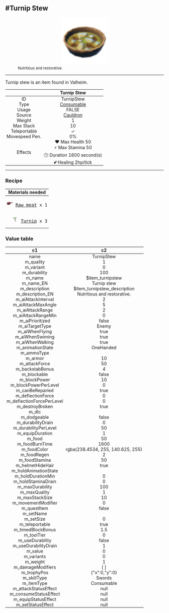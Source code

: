 <meta property="og:title" content="Turnip Stew - MoreValheim" /><meta property="og:type" content="website" /><meta property="og:image" content="/assets/turnip_stew.png" /><meta property="og:description" content="Turnip Stew is an item found in Valheim." /><meta name="theme-color" content="#546D78"><meta name="twitter:card" content="summary_large_image">
#Turnip Stew
-------------
<style>img {width:20px;}.tb {width:150px;display: block;margin-left: auto;margin-right: auto;}</style>

<style>.md-typeset table:not([class]) th:not([align]) {min-width:unset!important;}</style>
<style>td{padding:0em 0.3em!important;text-align:center!important;border-left:.05rem solid var(--md-default-fg-color--lightest)}</style>

<style>th{padding:0.1em 0.3em!important;text-align:center!important;font-weight:bold}</style>

<style>pre{text-align:right!important}</style>
<style>table tr td:first-child {border-left: 0;};</style>

<figure><img src="/assets/turnip_stew.png" class="tb" /><figcaption><small>Nutritious and restorative.</small></figcaption></figure>

-------------

Turnip stew is an item found in Valheim.

|        | Turnip Stew              |
| ----------- | ------------------------------------ |
| ID |TurnipStew
| Type | [Consumable](../../types/consumable)
| Usage | FALSE<br>
| Source | [Cauldron](../../item/cauldron)
| Weight | 1 |
| Max Stack | 10 |
| Teleportable | ✓
| Movespeed Pen. | 0%
| Effects | ❤️ Max Health 50<br>⚡ Max Stamina 50<br>🕒 Duration 1600 second(s) <br>💕 Healing 2hp/tick <br>

-------------

### Recipe

| Materials needed |
| - |
| <pre>[![Raw meat](/assets/raw_meat.png)](../../item/raw_meat) [Raw meat](../raw_meat) x 1</pre> |
| <pre>[![Turnip](/assets/turnip.png)](../../item/turnip) [Turnip](../turnip) x 3</pre> |

### Value table
|c1|c2|
|----|----|
|name|TurnipStew|
|m_quality|1|
|m_variant|0|
|m_durability|100|
|m_name|$item_turnipstew|
|m_name_EN|Turnip stew|
|m_description|$item_turnipstew_description|
|m_description_EN|Nutritious and restorative.|
|m_aiAttackInterval|2|
|m_aiAttackMaxAngle|5|
|m_aiAttackRange|2|
|m_aiAttackRangeMin|0|
|m_aiPrioritized|false|
|m_aiTargetType|Enemy|
|m_aiWhenFlying|true|
|m_aiWhenSwiming|true|
|m_aiWhenWalking|true|
|m_animationState|OneHanded|
|m_ammoType||
|m_armor|10|
|m_attackForce|50|
|m_backstabBonus|4|
|m_blockable|false|
|m_blockPower|10|
|m_blockPowerPerLevel|0|
|m_canBeReparied|true|
|m_deflectionForce|0|
|m_deflectionForcePerLevel|0|
|m_destroyBroken|true|
|m_dlc||
|m_dodgeable|false|
|m_durabilityDrain|0|
|m_durabilityPerLevel|50|
|m_equipDuration|1|
|m_food|50|
|m_foodBurnTime|1600|
|m_foodColor|rgba(238.4534, 255, 140.625, 255)|
|m_foodRegen|2|
|m_foodStamina|50|
|m_helmetHideHair|true|
|m_holdAnimationState||
|m_holdDurationMin|0|
|m_holdStaminaDrain|0|
|m_maxDurability|100|
|m_maxQuality|1|
|m_maxStackSize|10|
|m_movementModifier|0|
|m_questItem|false|
|m_setName||
|m_setSize|0|
|m_teleportable|true|
|m_timedBlockBonus|1.5|
|m_toolTier|0|
|m_useDurability|false|
|m_useDurabilityDrain|1|
|m_value|0|
|m_variants|0|
|m_weight|1|
|m_damageModifiers|[  ]|
|m_trophyPos|{"x":0,"y":0}|
|m_skillType|Swords|
|m_itemType|Consumable|
|m_attackStatusEffect|null|
|m_consumeStatusEffect|null|
|m_equipStatusEffect|null|
|m_setStatusEffect|null|
